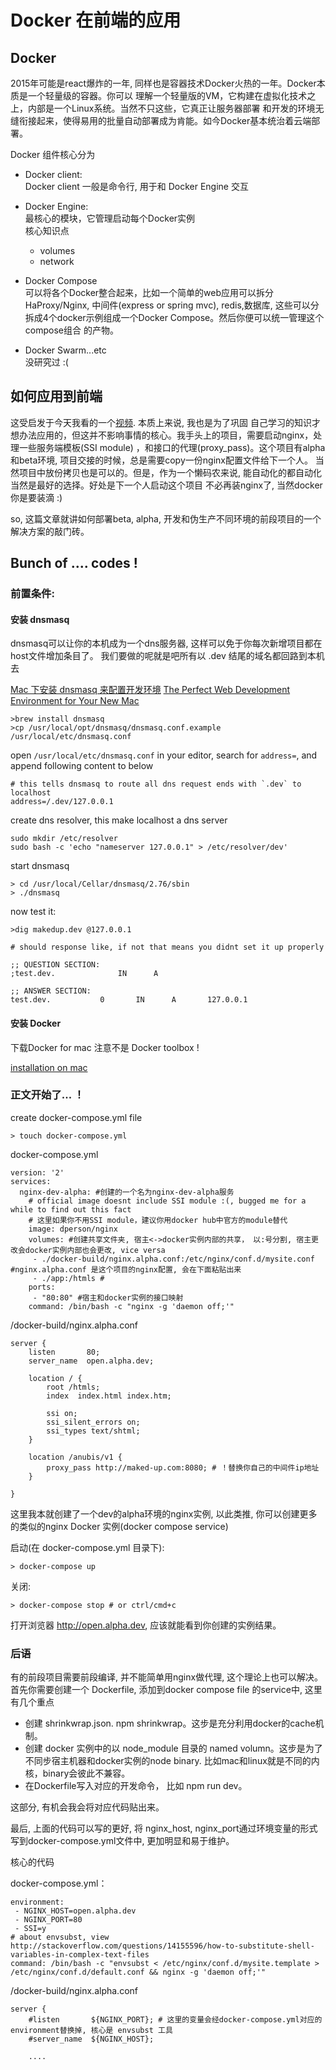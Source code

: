 # Docker 在前端的应用

## Docker
2015年可能是react爆炸的一年, 同样也是容器技术Docker火热的一年。Docker本质是一个轻量级的容器。你可以
理解一个轻量版的VM，它构建在虚拟化技术之上，内部是一个Linux系统。当然不只这些，它真正让服务器部署
和开发的环境无缝衔接起来，使得易用的批量自动部署成为肯能。如今Docker基本统治着云端部署。

Docker 组件核心分为

* Docker client:  
    Docker client 一般是命令行, 用于和 Docker Engine 交互  

* Docker Engine:  
    最核心的模块，它管理启动每个Docker实例  
    核心知识点
    * volumes
    * network

* Docker Compose   
    可以将各个Docker整合起来，比如一个简单的web应用可以拆分HaProxy/Nginx, 中间件(express or spring mvc),
    redis,数据库, 这些可以分拆成4个docker示例组成一个Docker Compose。然后你便可以统一管理这个compose组合
    的产物。

* Docker Swarm...etc  
    没研究过 :(


## 如何应用到前端
这受启发于今天我看的一个[视频](https://www.youtube.com/watch?v=zcSbOl8DYXM). 本质上来说, 我也是为了巩固
自己学习的知识才想办法应用的，但这并不影响事情的核心。我手头上的项目，需要启动nginx，处理一些服务端模板(SSI module)
，和接口的代理(proxy_pass)。这个项目有alpha和beta环境, 项目交接的时候，总是需要copy一份nginx配置文件给下一个人。
当然项目中放份拷贝也是可以的。但是，作为一个懒码农来说, 能自动化的都自动化当然是最好的选择。好处是下一个人启动这个项目
不必再装nginx了, 当然docker你是要装滴 :) 

so, 这篇文章就讲如何部署beta, alpha, 开发和伪生产不同环境的前段项目的一个解决方案的敲门砖。


## Bunch of .... codes !


### 前置条件:

#### 安装 dnsmasq
dnsmasq可以让你的本机成为一个dns服务器, 这样可以免于你每次新增项目都在host文件增加条目了。
我们要做的呢就是吧所有以 .dev 结尾的域名都回路到本机去


[Mac 下安装 dnsmasq 来配置开发环境](https://www.goodspb.net/mac-%E4%B8%8B%E5%AE%89%E8%A3%85-dnsmasq-%E6%9D%A5%E9%85%8D%E7%BD%AE%E5%BC%80%E5%8F%91%E7%8E%AF%E5%A2%83/)
[The Perfect Web Development Environment for Your New Mac](https://mallinson.ca/osx-web-development/)

    >brew install dnsmasq
    >cp /usr/local/opt/dnsmasq/dnsmasq.conf.example /usr/local/etc/dnsmasq.conf

open `/usr/local/etc/dnsmasq.conf` in your editor, search for `address=`, and append following content to below

    # this tells dnsmasq to route all dns request ends with `.dev` to localhost
    address=/.dev/127.0.0.1

create dns resolver, this make localhost a dns server

    sudo mkdir /etc/resolver
    sudo bash -c 'echo "nameserver 127.0.0.1" > /etc/resolver/dev'

start dnsmasq

    > cd /usr/local/Cellar/dnsmasq/2.76/sbin
    > ./dnsmasq

now test it:

    >dig makedup.dev @127.0.0.1

    # should response like, if not that means you didnt set it up properly

    ;; QUESTION SECTION:
    ;test.dev.     			IN     	A

    ;; ANSWER SECTION:
    test.dev.      		0      	IN     	A      	127.0.0.1


#### 安装 Docker
下载Docker for mac 注意不是 Docker toolbox !

[installation on mac](https://docs.docker.com/engine/installation/mac/)



### 正文开始了... ！ 


create docker-compose.yml file

    > touch docker-compose.yml

docker-compose.yml

    version: '2'
    services:
      nginx-dev-alpha: #创建的一个名为nginx-dev-alpha服务
        # official image doesnt include SSI module :(, bugged me for a while to find out this fact
        # 这里如果你不用SSI module，建议你用docker hub中官方的module替代
        image: dperson/nginx
        volumes: #创建共享文件夹, 宿主<->docker实例内部的共享， 以:号分割, 宿主更改会docker实例内部也会更改, vice versa
         - ./docker-build/nginx.alpha.conf:/etc/nginx/conf.d/mysite.conf #nginx.alpha.conf 是这个项目的nginx配置, 会在下面粘贴出来
         - ./app:/htmls # 
        ports:
         - "80:80" #宿主和docker实例的接口映射
        command: /bin/bash -c "nginx -g 'daemon off;'"


/docker-build/nginx.alpha.conf

    server {
        listen       80;
        server_name  open.alpha.dev;

        location / {
            root /htmls;
            index  index.html index.htm;

            ssi on;
            ssi_silent_errors on;
            ssi_types text/shtml;
        }

        location /anubis/v1 {
            proxy_pass http://maked-up.com:8080; # ！替换你自己的中间件ip地址
        }

    }

 
这里我本就创建了一个dev的alpha环境的nginx实例, 以此类推, 你可以创建更多的类似的nginx Docker 实例(docker compose service)

启动(在 docker-compose.yml 目录下):

    > docker-compose up

关闭:

    > docker-compose stop # or ctrl/cmd+c


打开浏览器 http://open.alpha.dev, 应该就能看到你创建的实例结果。


### 后语
有的前段项目需要前段编译, 并不能简单用nginx做代理, 这个理论上也可以解决。
首先你需要创建一个 Dockerfile, 添加到docker compose file 的service中, 这里有几个重点

* 创建 shrinkwrap.json. npm shrinkwrap。这步是充分利用docker的cache机制。
* 创建 docker 实例中的以 node_module 目录的 named volumn。这步是为了不同步宿主机器和docker实例的node binary.
比如mac和linux就是不同的内核，binary会彼此不兼容。
* 在Dockerfile写入对应的开发命令， 比如 npm run dev。

这部分, 有机会我会将对应代码贴出来。

最后, 上面的代码可以写的更好, 将 nginx_host, nginx_port通过环境变量的形式写到docker-compose.yml文件中,
更加明显和易于维护。

核心的代码

docker-compose.yml：

    environment:
     - NGINX_HOST=open.alpha.dev
     - NGINX_PORT=80
     - SSI=y
    # about envsubst, view http://stackoverflow.com/questions/14155596/how-to-substitute-shell-variables-in-complex-text-files
    command: /bin/bash -c "envsubst < /etc/nginx/conf.d/mysite.template > /etc/nginx/conf.d/default.conf && nginx -g 'daemon off;'"


/docker-build/nginx.alpha.conf


    server {
        #listen       ${NGINX_PORT}; # 这里的变量会经docker-compose.yml对应的environment替换掉, 核心是 envsubst 工具
        #server_name  ${NGINX_HOST};

        ....





















































